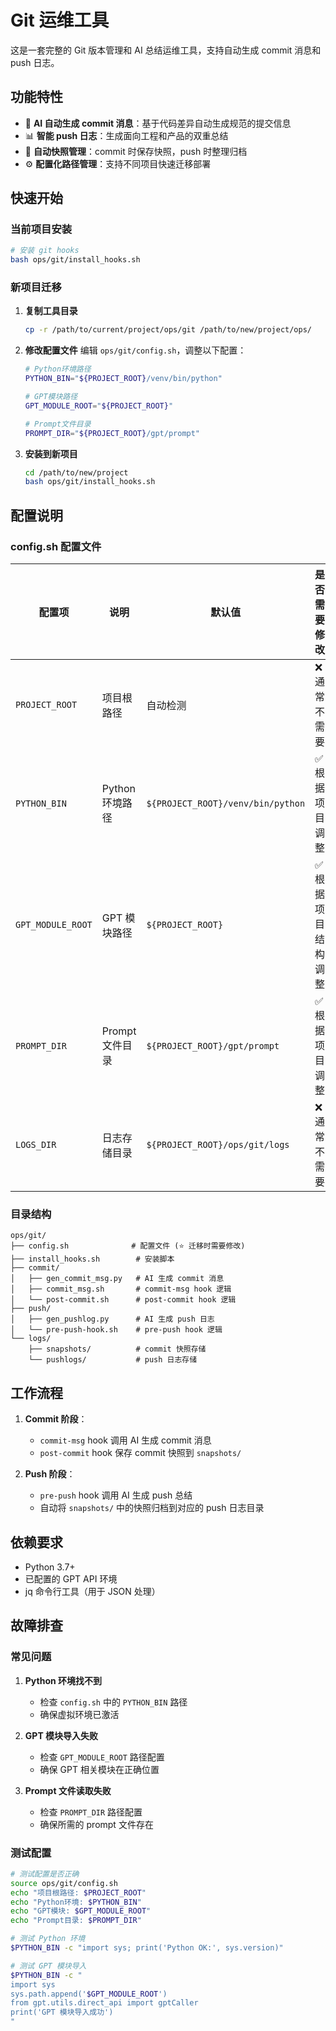 # Git 运维工具

这是一套完整的 Git 版本管理和 AI 总结运维工具，支持自动生成 commit 消息和 push 日志。

## 功能特性

- 🤖 **AI 自动生成 commit 消息**：基于代码差异自动生成规范的提交信息
- 📊 **智能 push 日志**：生成面向工程和产品的双重总结
- 🔄 **自动快照管理**：commit 时保存快照，push 时整理归档
- ⚙️ **配置化路径管理**：支持不同项目快速迁移部署

## 快速开始

### 当前项目安装

```bash
# 安装 git hooks
bash ops/git/install_hooks.sh
```

### 新项目迁移

1. **复制工具目录**
   ```bash
   cp -r /path/to/current/project/ops/git /path/to/new/project/ops/
   ```

2. **修改配置文件**
   编辑 `ops/git/config.sh`，调整以下配置：
   ```bash
   # Python环境路径
   PYTHON_BIN="${PROJECT_ROOT}/venv/bin/python"
   
   # GPT模块路径 
   GPT_MODULE_ROOT="${PROJECT_ROOT}"
   
   # Prompt文件目录
   PROMPT_DIR="${PROJECT_ROOT}/gpt/prompt"
   ```

3. **安装到新项目**
   ```bash
   cd /path/to/new/project
   bash ops/git/install_hooks.sh
   ```

## 配置说明

### config.sh 配置文件

| 配置项 | 说明 | 默认值 | 是否需要修改 |
|--------|------|--------|-------------|
| `PROJECT_ROOT` | 项目根路径 | 自动检测 | ❌ 通常不需要 |
| `PYTHON_BIN` | Python 环境路径 | `${PROJECT_ROOT}/venv/bin/python` | ✅ 根据项目调整 |
| `GPT_MODULE_ROOT` | GPT 模块路径 | `${PROJECT_ROOT}` | ✅ 根据项目结构调整 |
| `PROMPT_DIR` | Prompt 文件目录 | `${PROJECT_ROOT}/gpt/prompt` | ✅ 根据项目调整 |
| `LOGS_DIR` | 日志存储目录 | `${PROJECT_ROOT}/ops/git/logs` | ❌ 通常不需要 |

### 目录结构

```
ops/git/
├── config.sh              # 配置文件 (⭐ 迁移时需要修改)
├── install_hooks.sh        # 安装脚本
├── commit/
│   ├── gen_commit_msg.py   # AI 生成 commit 消息
│   ├── commit_msg.sh       # commit-msg hook 逻辑
│   └── post-commit.sh      # post-commit hook 逻辑  
├── push/
│   ├── gen_pushlog.py      # AI 生成 push 日志
│   └── pre-push-hook.sh    # pre-push hook 逻辑
└── logs/
    ├── snapshots/          # commit 快照存储
    └── pushlogs/           # push 日志存储
```

## 工作流程

1. **Commit 阶段**：
   - `commit-msg` hook 调用 AI 生成 commit 消息
   - `post-commit` hook 保存 commit 快照到 `snapshots/`

2. **Push 阶段**：
   - `pre-push` hook 调用 AI 生成 push 总结
   - 自动将 `snapshots/` 中的快照归档到对应的 push 日志目录

## 依赖要求

- Python 3.7+
- 已配置的 GPT API 环境
- jq 命令行工具（用于 JSON 处理）

## 故障排查

### 常见问题

1. **Python 环境找不到**
   - 检查 `config.sh` 中的 `PYTHON_BIN` 路径
   - 确保虚拟环境已激活

2. **GPT 模块导入失败**
   - 检查 `GPT_MODULE_ROOT` 路径配置
   - 确保 GPT 相关模块在正确位置

3. **Prompt 文件读取失败**
   - 检查 `PROMPT_DIR` 路径配置
   - 确保所需的 prompt 文件存在

### 测试配置

```bash
# 测试配置是否正确
source ops/git/config.sh
echo "项目根路径: $PROJECT_ROOT"
echo "Python环境: $PYTHON_BIN"
echo "GPT模块: $GPT_MODULE_ROOT" 
echo "Prompt目录: $PROMPT_DIR"

# 测试 Python 环境
$PYTHON_BIN -c "import sys; print('Python OK:', sys.version)"

# 测试 GPT 模块导入
$PYTHON_BIN -c "
import sys
sys.path.append('$GPT_MODULE_ROOT')
from gpt.utils.direct_api import gptCaller
print('GPT 模块导入成功')
"
```
